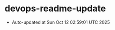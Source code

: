 # devops-readme-update
<!--START_SECTION:activity-->
- Auto-updated at Sun Oct 12 02:59:01 UTC 2025
<!--END_SECTION:activity-->
